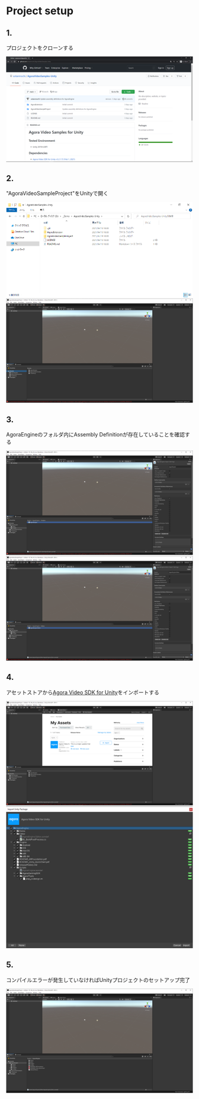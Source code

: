 # Project setup

## 1.
プロジェクトをクローンする

<img src="./ProjectSetup_01.png">

## 2.
"AgoraVideoSampleProject"をUnityで開く

<img src="./ProjectSetup_02.png">
<img src="./ProjectSetup_03.png">

## 3.
AgoraEngineのフォルダ内にAssembly Definitionが存在していることを確認する

<img src="./ProjectSetup_04.png">
<img src="./ProjectSetup_05.png">

## 4.
アセットストアから[Agora Video SDK for Unity](https://assetstore.unity.com/packages/tools/video/agora-video-sdk-for-unity-134502)をインポートする

<img src="./ProjectSetup_06.png">
<img src="./ProjectSetup_07.png">

## 5.
コンパイルエラーが発生していなければUnityプロジェクトのセットアップ完了

<img src="./ProjectSetup_08.png">
